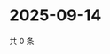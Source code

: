 # 2025-09-14

共 0 条

<!-- BEGIN ZHIHUVIDEO -->
<!-- 最后更新时间 Sun Sep 14 2025 12:12:48 GMT+0800 (China Standard Time) -->

<!-- END ZHIHUVIDEO -->
